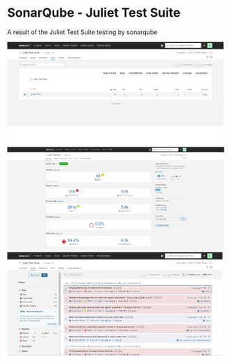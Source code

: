 # SonarQube - Juliet Test Suite
A result of the Juliet Test Suite testing by sonarqube

![alt text](images/code.png?raw=true)
![alt text](images/overview.png?raw=true)
![alt text](images/issues.png?raw=true)
